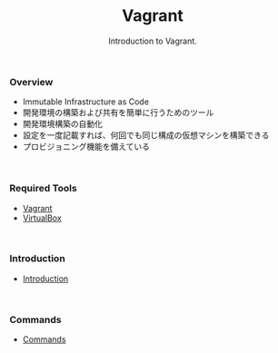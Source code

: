 <h1 align="center">Vagrant</h1>
<p align="center">Introduction to Vagrant.<p>
<br>

### Overview

- Immutable Infrastructure as Code
- 開発環境の構築および共有を簡単に行うためのツール
- 開発環境構築の自動化
- 設定を一度記載すれば、何回でも同じ構成の仮想マシンを構築できる
- プロビジョニング機能を備えている

<br>

### Required Tools

- [Vagrant](http://www.vagrantup.com)
- [VirtualBox](http://www.virtualbox.org/)

<br>

### Introduction

- [Introduction](introduction.md)

<br>

### Commands

- [Commands](commands.md)

